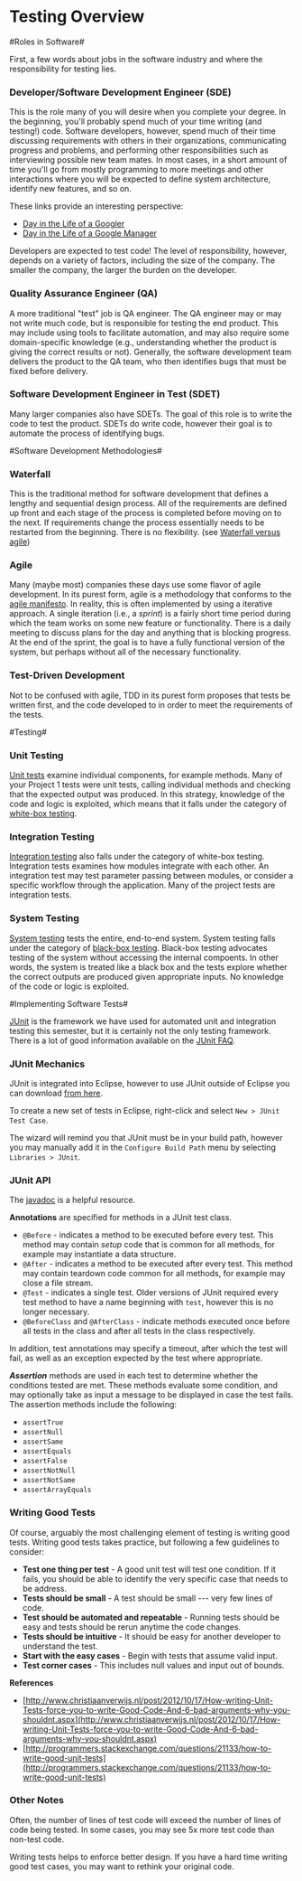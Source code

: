Testing Overview
================

#Roles in Software#

First, a few words about jobs in the software industry and where the responsibility for testing lies.

### Developer/Software Development Engineer (SDE)
This is the role many of you will desire when you complete your degree. In the beginning, you'll probably spend much of your time writing (and testing!) code. Software developers, however, spend much of their time discussing requirements with others in their organizations, communicating progress and problems, and performing other responsibilities such as interviewing possible new team mates. In most cases, in a short amount of time you'll go from mostly programming to more meetings and other interactions where you will be expected to define system architecture, identify new features, and so on. 

These links provide an interesting perspective:

- [Day in the Life of a Googler](http://matt-welsh.blogspot.com/2010/12/day-in-life-of-googler.html)
- [Day in the Life of a Google Manager](http://matt-welsh.blogspot.com/2015/01/day-in-life-of-google-manager.html)

Developers are expected to test code! The level of responsibility, however, depends on a variety of factors, including the size of the company. The smaller the company, the larger the burden on the developer.

### Quality Assurance Engineer (QA)

A more traditional "test" job is QA engineer. The QA engineer may or may not write much code, but is responsible for testing the end product. This may include using tools to facilitate automation, and may also require some domain-specific knowledge (e.g., understanding whether the product is giving the correct results or not). Generally, the software development team delivers the product to the QA team, who then identifies bugs that must be fixed before delivery.

### Software Development Engineer in Test (SDET)

Many larger companies also have SDETs. The goal of this role is to write the code to test the product. SDETs do write code, however their goal is to automate the process of identifying bugs.

#Software Development Methodologies#

### Waterfall

This is the traditional method for software development that defines a lengthy and sequential design process. All of the requirements are defined up front and each stage of the process is completed before moving on to the next. If requirements change the process essentially needs to be restarted from the beginning. There is no flexibility. (see [Waterfall versus agile](https://www.atlassian.com/agile/program))

### Agile

Many (maybe most) companies these days use some flavor of agile development. In its purest form, agile is a methodology that conforms to the [agile manifesto](http://agilemanifesto.org/). In reality, this is often implemented by using a iterative approach. A single iteration (i.e., a *sprint*) is a fairly short time period during which the team works on some new feature or functionality. There is a daily meeting to discuss plans for the day and anything that is blocking progress.  At the end of the sprint, the goal is to have a fully functional version of the system, but perhaps without all of the necessary functionality.  


### Test-Driven Development

Not to be confused with agile, TDD in its purest form proposes that tests be written first, and the code developed to in order to meet the requirements of the tests. 

#Testing#

### Unit Testing

[Unit tests](http://en.wikipedia.org/wiki/Unit_testing) examine individual components, for example methods. Many of your Project 1 tests were unit tests, calling individual methods and checking that the expected output was produced. In this strategy, knowledge of the code and logic is exploited, which means that it falls under the category of [white-box testing](http://en.wikipedia.org/wiki/White-box_testing).

### Integration Testing

[Integration testing](http://en.wikipedia.org/wiki/Integration_testing) also falls under the category of white-box testing. Integration tests examines how modules integrate with each other. An integration test may test parameter passing between modules, or consider a specific workflow through the application. Many of the project tests are integration tests.

### System Testing

[System testing](http://en.wikipedia.org/wiki/System_testing) tests the entire, end-to-end system. System testing falls under the category of [black-box testing](http://en.wikipedia.org/wiki/Black-box_testing). Black-box testing advocates testing of the system without accessing the internal compoents. In other words, the system is treated like a black box and the tests explore whether the correct outputs are produced given appropriate inputs. No knowledge of the code or logic is exploited.

#Implementing Software Tests#

[JUnit](http://junit.org/) is the framework we have used for automated unit and integration testing this semester, but it is certainly not the only testing framework. There is a lot of good information available on the [JUnit FAQ](https://github.com/junit-team/junit/wiki/FAQ).

### JUnit Mechanics

JUnit is integrated into Eclipse, however to use JUnit outside of Eclipse you can download [from here](http://junit.org/).

To create a new set of tests in Eclipse, right-click and select ```New > JUnit Test Case```.

The wizard will remind you that JUnit must be in your build path, however you may manually add it in the ```Configure Build Path``` menu by selecting ```Libraries > JUnit```.

### JUnit API

The [javadoc](http://junit.org/javadoc/latest/index.html) is a helpful resource. 

**Annotations** are specified for methods in a JUnit test class. 

- ```@Before``` - indicates a method to be executed before every test. This method may contain *setup* code that is common for all methods, for example may instantiate a data structure.
- ```@After``` - indicates a method to be executed after every test. This method may contain teardown code common for all methods, for example may close a file stream.
- ```@Test``` - indicates a single test. Older versions of JUnit required every test method to have a name beginning with ```test```, however this is no longer necessary.
- ```@BeforeClass``` and ```@AfterClass``` - indicate methods executed once before all tests in the class and after all tests in the class respectively.

In addition, test annotations may specify a timeout, after which the test will fail, as well as an exception expected by the test where appropriate.

***Assertion*** methods are used in each test to determine whether the conditions tested are met. These methods evaluate some condition, and may optionally take as input a message to be displayed in case the test fails. The assertion methods include the following: 

- ```assertTrue```
- ```assertNull```
- ```assertSame```
- ```assertEquals```
- ```assertFalse```
- ```assertNotNull```
- ```assertNotSame```
- ```assertArrayEquals```

### Writing Good Tests

Of course, arguably the most challenging element of testing is writing good tests. Writing good tests takes practice, but following a few guidelines to consider:

- **Test one thing per test** - A good unit test will test one condition. If it fails, you should be able to identify the very specific case that needs to be address.
- **Tests should be small** - A test should be small --- very few lines of code.
- **Test should be automated and repeatable** - Running tests should be easy and tests should be rerun anytime the code changes.
- **Tests should be intuitive** - It should be easy for another developer to understand the test.
- **Start with the easy cases** - Begin with tests that assume valid input.
- **Test corner cases** - This includes null values and input out of bounds.


**References**

- [http://www.christiaanverwijs.nl/post/2012/10/17/How-writing-Unit-Tests-force-you-to-write-Good-Code-And-6-bad-arguments-why-you-shouldnt.aspx](http://www.christiaanverwijs.nl/post/2012/10/17/How-writing-Unit-Tests-force-you-to-write-Good-Code-And-6-bad-arguments-why-you-shouldnt.aspx)
- [http://programmers.stackexchange.com/questions/21133/how-to-write-good-unit-tests](http://programmers.stackexchange.com/questions/21133/how-to-write-good-unit-tests)

### Other Notes

Often, the number of lines of test code will exceed the number of lines of code being tested. In some cases, you may see 5x more test code than non-test code. 

Writing tests helps to enforce better design. If you have a hard time writing good test cases, you may want to rethink your original code.
